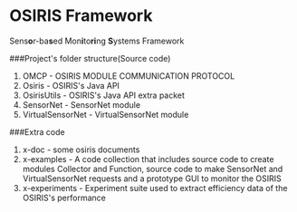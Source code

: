 OSIRIS Framework
======

Sens<b>o</b>r-ba<b>s</b>ed Mon<b>i</b>to<b>ri</b>ng <b>S</b>ystems Framework 


###Project's folder structure(Source code) 

1. OMCP - OSIRIS MODULE COMMUNICATION PROTOCOL
1. Osiris - OSIRIS's Java API
1. OsirisUtils -  OSIRIS's Java API extra packet
1. SensorNet - SensorNet module
1. VirtualSensorNet - VirtualSensorNet module


###Extra code
1. x-doc - some osiris documents
1. x-examples -	A code collection that includes source code to create modules Collector and Function, source code to make SensorNet and VirtualSensorNet requests and a prototype GUI to monitor the OSIRIS
1. x-experiments - Experiment suite used to extract efficiency data of the OSIRIS's performance

